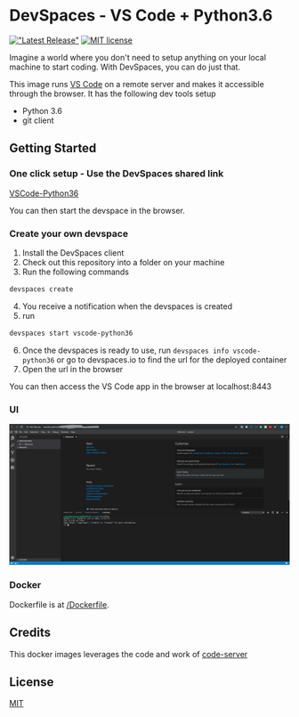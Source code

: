 # DevSpaces - VS Code + Python3.6

[!["Latest Release"](https://img.shields.io/github/release/DevFactory/devspaces-vscode-python.svg)](https://github.com/DevFactory/devspaces-vscode-python/releases/latest)
[![MIT license](https://img.shields.io/badge/license-MIT-green.svg)](https://github.com/cdr/code-server/blob/master/LICENSE)

Imagine a world where you don't need to setup anything on your local machine to start coding. With DevSpaces, you can do just that.

This image runs [VS Code](https://github.com/Microsoft/vscode) on a remote server and makes it accessible through the browser.
It has the following dev tools setup
* Python 3.6
* git client

## Getting Started

### One click setup - Use the DevSpaces shared link

[VSCode-Python36](https://www.devspaces.io/devspaces/t/60k8yiwcfp8e9v60)

You can then start the devspace in the browser.

### Create your own devspace
1. Install the DevSpaces client
2. Check out this repository into a folder on your machine
3. Run the following commands 

```bash
devspaces create
```
4. You receive a notification when the devspaces is created
5. run
```bash
devspaces start vscode-python36
```
6. Once the devspaces is ready to use, run ```devspaces info vscode-python36``` or go to devspaces.io to find the url for the deployed container
7. Open the url in the browser

You can then access the VS Code app in the browser at localhost:8443

### UI

![Screenshot](/vscode-python.png)
### Docker

Dockerfile is at [/Dockerfile](/Dockerfile).

## Credits

This docker images leverages the code and work of [code-server](https://github.com/cdr/code-server)

## License

[MIT](LICENSE)